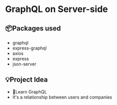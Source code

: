 # GraphQL on Server-side

## 📦Packages used

- graphql
- express-graphql
- axios
- express
- json-server

## 💡Project Idea

- 📖Learn GraphQL
- It's a relationship between users and companies
